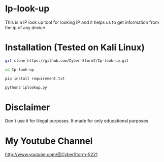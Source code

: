 # Ip-look-up
This is a IP look up tool for looking IP and it helps us to get information from the ip of any device .
# Installation (Tested on Kali Linux)
```bash
git clone https://github.com/Cyber-Storm7/Ip-look-up.git
```
```bash
cd Ip-look-up
```
```bash
pip install requirement.txt
```
```bash
python3 iplookup.py
```
# Disclaimer
Don't use it for illegal purposes. It made for only educational purposes
# My Youtube Channel

http://www.youtube.com/@CyberStorm-5221